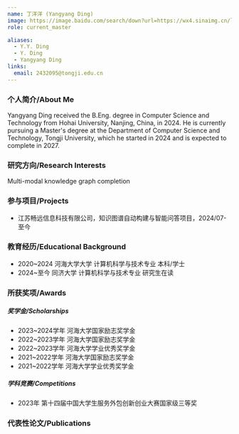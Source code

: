 ```yaml
---
name: 丁洋洋 (Yangyang Ding)
image: https://image.baidu.com/search/down?url=https://wx4.sinaimg.cn/large/008K2OkEly1i34360b3x0j30u0142jve.jpg
role: current_master

aliases:
  - Y.Y. Ding
  - Y. Ding
  - Yangyang Ding
links:
  email: 2432095@tongji.edu.cn
---
```


### 个人简介/About Me
Yangyang Ding received the B.Eng. degree in Computer Science and Technology from Hohai University, Nanjing, China, in 2024. He is currently pursuing a Master's degree at the Department of Computer Science and Technology, Tongji University, which he started in 2024 and is expected to complete in 2027. 

### 研究方向/Research Interests
Multi-modal knowledge graph completion

### 参与项目/Projects
- 江苏畅远信息科技有限公司，知识图谱自动构建与智能问答项目，2024/07-至今

### 教育经历/Educational Background
- 2020~2024 河海大学大学 计算机科学与技术专业 本科/学士
- 2024~至今 同济大学 计算机科学与技术专业 研究生在读

### 所获奖项/Awards

##### 奖学金/Scholarships
- 2023~2024学年 河海大学国家励志奖学金
- 2022~2023学年 河海大学国家励志奖学金
- 2022~2023学年 河海大学学业优秀奖学金
- 2021~2022学年 河海大学国家励志奖学金
- 2021~2022学年 河海大学学业优秀奖学金

##### 学科竞赛/Competitions
- 2023年 第十四届中国大学生服务外包创新创业大赛国家级三等奖

### 代表性论文/Publications
